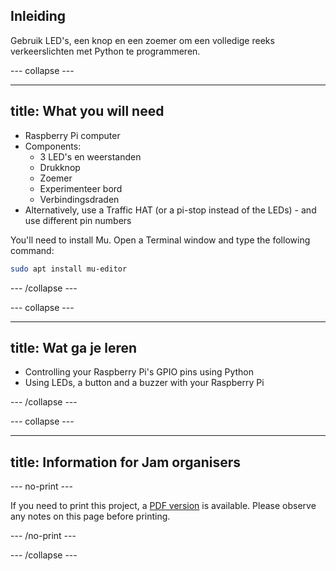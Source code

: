 ## Inleiding

Gebruik LED's, een knop en een zoemer om een ​​volledige reeks verkeerslichten met Python te programmeren.

\--- collapse \---

* * *

## title: What you will need

- Raspberry Pi computer
- Components: 
  - 3 LED's en weerstanden
  - Drukknop
  - Zoemer
  - Experimenteer bord
  - Verbindingsdraden
- Alternatively, use a Traffic HAT (or a pi-stop instead of the LEDs) - and use different pin numbers

You'll need to install Mu. Open a Terminal window and type the following command:

```bash
sudo apt install mu-editor
```

\--- /collapse \---

\--- collapse \---

* * *

## title: Wat ga je leren

- Controlling your Raspberry Pi's GPIO pins using Python
- Using LEDs, a button and a buzzer with your Raspberry Pi

\--- /collapse \---

\--- collapse \---

* * *

## title: Information for Jam organisers

\--- no-print \---

If you need to print this project, a [PDF version](https://github.com/raspberrypilearning/jam-worksheets/raw/master/pdf/Interactive-Traffic-Lights-Python.pdf) is available. Please observe any notes on this page before printing.

\--- /no-print \---

\--- /collapse \---